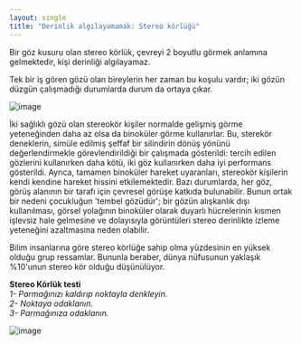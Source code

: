 ```yaml
---
layout: single
title: "Derinlik algılayamamak: Stereo körlüğü"
---
```

Bir göz kusuru olan stereo körlük, çevreyi 2 boyutlu görmek anlamına gelmektedir, kişi derinliği algılayamaz.

Tek bir iş gören gözü olan bireylerin her zaman bu koşulu vardır; iki gözün düzgün çalışmadığı durumlarda durum da ortaya çıkar.

![image](https://c1.staticflickr.com/4/3210/2672109742_1b07f45d14_b.jpg)

İki sağlıklı gözü olan stereokör kişiler normalde gelişmiş görme yeteneğinden daha az olsa da binoküler görme kullanırlar. Bu, sterekör deneklerin, simüle edilmiş şeffaf bir silindirin dönüş yönünü değerlendirmekle görevlendirildiği bir çalışmada gösterildi: tercih edilen gözlerini kullanırken daha kötü, iki göz kullanırken daha iyi performans gösterildi. Ayrıca, tamamen binoküler hareket uyaranları, stereokör kişilerin kendi kendine hareket hissini etkilemektedir. Bazı durumlarda, her göz, görüş alanının bir tarafı için çevresel görüşe katkıda bulunabilir. Bunun ortak bir nedeni çocukluğun 'tembel gözüdür'; bir gözün alışkanlık dışı kullanılması, görsel yolağının binoküler olarak duyarlı hücrelerinin kısmen işlevsiz hale gelmesine ve dolayısıyla görüntüleri stereo derinlikte izleme yeteneğini azaltmasına neden olabilir.

<script async src="//pagead2.googlesyndication.com/pagead/js/adsbygoogle.js"></script>
<ins class="adsbygoogle"
     style="display:block; text-align:center;"
     data-ad-layout="in-article"
     data-ad-format="fluid"
     data-ad-client="ca-pub-7868661326160958"
     data-ad-slot="3072558811"></ins>
<script>
     (adsbygoogle = window.adsbygoogle || []).push({});
</script>

Bilim insanlarına göre stereo körlüğe sahip olma yüzdesinin en yüksek olduğu grup ressamlar. Bununla beraber, dünya nüfusunun yaklaşık %10'unun stereo kör olduğu düşünülüyor. 

**Stereo Körlük testi**                                        
*1- Parmağınızı kaldırıp noktayla denkleyin.                                                                              
2- Noktaya odaklanın.                                                                     
3- Parmağınıza odaklanın.*                                                                   

![image](https://www.stereoscopynews.com/images/stories/Dec2011/stereoblind-test-dot-only-250px.jpg)
